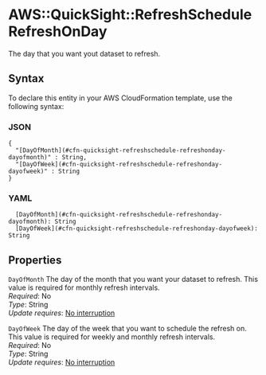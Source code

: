 # AWS::QuickSight::RefreshSchedule RefreshOnDay<a name="aws-properties-quicksight-refreshschedule-refreshonday"></a>

The day that you want yout dataset to refresh\.

## Syntax<a name="aws-properties-quicksight-refreshschedule-refreshonday-syntax"></a>

To declare this entity in your AWS CloudFormation template, use the following syntax:

### JSON<a name="aws-properties-quicksight-refreshschedule-refreshonday-syntax.json"></a>

```
{
  "[DayOfMonth](#cfn-quicksight-refreshschedule-refreshonday-dayofmonth)" : String,
  "[DayOfWeek](#cfn-quicksight-refreshschedule-refreshonday-dayofweek)" : String
}
```

### YAML<a name="aws-properties-quicksight-refreshschedule-refreshonday-syntax.yaml"></a>

```
  [DayOfMonth](#cfn-quicksight-refreshschedule-refreshonday-dayofmonth): String
  [DayOfWeek](#cfn-quicksight-refreshschedule-refreshonday-dayofweek): String
```

## Properties<a name="aws-properties-quicksight-refreshschedule-refreshonday-properties"></a>

`DayOfMonth`  <a name="cfn-quicksight-refreshschedule-refreshonday-dayofmonth"></a>
The day of the month that you want your dataset to refresh\. This value is required for monthly refresh intervals\.  
*Required*: No  
*Type*: String  
*Update requires*: [No interruption](https://docs.aws.amazon.com/AWSCloudFormation/latest/UserGuide/using-cfn-updating-stacks-update-behaviors.html#update-no-interrupt)

`DayOfWeek`  <a name="cfn-quicksight-refreshschedule-refreshonday-dayofweek"></a>
The day of the week that you want to schedule the refresh on\. This value is required for weekly and monthly refresh intervals\.  
*Required*: No  
*Type*: String  
*Update requires*: [No interruption](https://docs.aws.amazon.com/AWSCloudFormation/latest/UserGuide/using-cfn-updating-stacks-update-behaviors.html#update-no-interrupt)